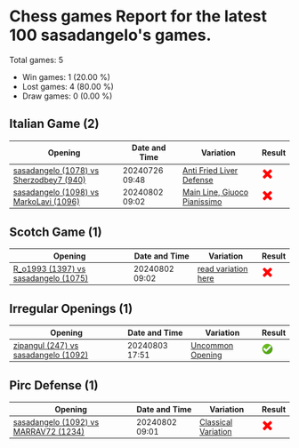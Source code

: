 # Chess games Report for the latest 100 sasadangelo's games.

Total games: 5
- Win games: 1 (20.00 %)
- Lost games: 4 (80.00 %)
- Draw games: 0 (0.00 %)

## Italian Game (2)

| Opening | Date and Time | Variation | Result |
|---------|---------------|-----------|--------|
| [sasadangelo (1078) vs Sherzodbey7 (940)](https://www.chess.com/game/daily/683213447) | 20240726 09:48 | [Anti Fried Liver Defense](https://www.chess.com/openings/Italian-Game-Anti-Fried-Liver-Defense) | ![Lose](img/lose.png) |
| [sasadangelo (1098) vs MarkoLavi (1096)](https://www.chess.com/game/daily/685625437) | 20240802 09:02 | [Main Line, Giuoco Pianissimo](https://www.chess.com/openings/Giuoco-Piano-Game-Main-Line-Giuoco-Pianissimo-Variation-5...d6-6.h3) | ![Lose](img/lose.png) |

## Scotch Game (1)

| Opening | Date and Time | Variation | Result |
|---------|---------------|-----------|--------|
| [R_o1993 (1397) vs sasadangelo (1075)](https://www.chess.com/game/daily/685625439) | 20240802 09:02 | [read variation here](https://www.chess.com/openings/Scotch-Game-3...exd4-4.Nxd4-Nxd4-5.Qxd4) | ![Lose](img/lose.png) |

## Irregular Openings (1)

| Opening | Date and Time | Variation | Result |
|---------|---------------|-----------|--------|
| [zipangul (247) vs sasadangelo (1092)](https://www.chess.com/game/daily/686146787) | 20240803 17:51 | [Uncommon Opening](https://www.chess.com/openings/Van-Geet-Opening-Reversed-Nimzowitsch-Variation-2.e3) | ![Win](img/win.png) |

## Pirc Defense (1)

| Opening | Date and Time | Variation | Result |
|---------|---------------|-----------|--------|
| [sasadangelo (1092) vs MARRAV72 (1234)](https://www.chess.com/game/daily/685625303) | 20240802 09:01 | [Classical Variation](https://www.chess.com/openings/Pirc-Defense-Classical-Variation-4...Bg7-5.Be3) | ![Lose](img/lose.png) |
